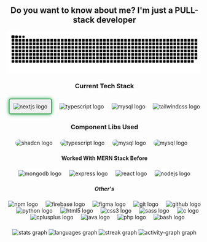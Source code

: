 
<br clear="both">
<h2 align="center">Do you want to know about me? I'm just a PULL-stack developer</h2>

<img align ='center' src="https://raw.githubusercontent.com/danishsheikh1122/danishsheikh1122/output/snake.svg" alt="Snake animation" />
<h3 align="center">Current Tech Stack</h3>

###

<div align="center">
    <img src="https://img.shields.io/badge/Next.js-000000?logo=nextdotjs&logoColor=white&style=for-the-badge"
        height="40" alt="nextjs logo" style=" border: 2px solid #2ea44f; /* GitHub's Emerald color */
        border-radius: 5px; /* Rounded corners for the border */
        padding: 10px; /* Padding inside the border */
        background-color: #f0f0f0; /* Background color */
        box-shadow: 0 0 10px #2ea44f; /* Silver shadow effect */" />
    <img width="12" />
    <img src="https://img.shields.io/badge/TypeScript-3178C6?logo=typescript&logoColor=white&style=for-the-badge"
        height="40" alt="typescript logo" />
    <img width="12" />
    <img src="https://img.shields.io/badge/MySQL-4479A1?logo=mysql&logoColor=white&style=for-the-badge" height="40"
        alt="mysql logo" />
    <img width="12" />
    <img src="https://img.shields.io/badge/Tailwind CSS-06B6D4?logo=tailwindcss&logoColor=black&style=for-the-badge"
        height="40" alt="tailwindcss logo" />
</div>

###


<h3 align="center">Component Libs Used</h3>

###

<div align="center">
    <img src="https://encrypted-tbn0.gstatic.com/images?q=tbn:ANd9GcTbVPBtEaeukeSDc-taD8CpUcsoZw1_ZFKmqA&s"
        height="40" alt="shadcn logo" style="border-radius: 1rem;" />
    <img width="12" />
    <img src="https://raw.githubusercontent.com/saadeghi/daisyui-images/master/images/daisyui-logo/favicon-192.png"
        height="40" alt="typescript logo" style="border-radius: 1rem;"/>
    <img width="12" />
    <img src="https://avatars.githubusercontent.com/u/75042455?s=200&v=4" height="40"
        alt="mysql logo" style="border-radius: 1rem;"/>
    <img width="12" />
     <img src="https://avatars.githubusercontent.com/u/66879934?v=4" height="40"
        alt="mysql logo" style="border-radius: 1rem;"/>
    <img width="12" />
</div>

###

<h4 align="center">Worked With MERN Stack Before</h4>

###

<div align="center">
    <img src="https://skillicons.dev/icons?i=mongodb" height="35" alt="mongodb logo" />
    <img width="12" />
    <img src="https://skillicons.dev/icons?i=express" height="35" alt="express logo" />
    <img width="12" />
    <img src="https://skillicons.dev/icons?i=react" height="35" alt="react logo" />
    <img width="12" />
    <img src="https://skillicons.dev/icons?i=nodejs" height="35" alt="nodejs logo" />
</div>

###

<h5 align="center">Other's</h5>

###

<div align="center">
    <img src="https://cdn.jsdelivr.net/gh/devicons/devicon/icons/npm/npm-original-wordmark.svg" height="25"
        alt="npm logo" />
    <img width="12" />
    <img src="https://skillicons.dev/icons?i=firebase" height="25" alt="firebase logo" />
    <img width="12" />
    <img src="https://skillicons.dev/icons?i=figma" height="25" alt="figma logo" />
    <img width="12" />
    <img src="https://skillicons.dev/icons?i=git" height="25" alt="git logo" />
    <img width="12" />
    <img src="https://skillicons.dev/icons?i=github" height="25" alt="github logo" />
    <img width="12" />
    <img src="https://skillicons.dev/icons?i=py" height="25" alt="python logo" />
    <img width="12" />
    <img src="https://skillicons.dev/icons?i=html" height="25" alt="html5 logo" />
    <img width="12" />
    <img src="https://skillicons.dev/icons?i=css" height="25" alt="css3 logo" />
    <img width="12" />
    <img src="https://skillicons.dev/icons?i=sass" height="25" alt="sass logo" />
    <img width="12" />
    <img src="https://skillicons.dev/icons?i=c" height="25" alt="c logo" />
    <img width="12" />
    <img src="https://cdn.jsdelivr.net/gh/devicons/devicon/icons/cplusplus/cplusplus-original.svg" height="25"
        alt="cplusplus logo" />
    <img width="12" />
    <img src="https://skillicons.dev/icons?i=java" height="25" alt="java logo" />
    <img width="12" />
    <img src="https://skillicons.dev/icons?i=php" height="25" alt="php logo" />
    <img width="12" />
    <img src="https://skillicons.dev/icons?i=bash" height="25" alt="bash logo" />
</div>

###

<div align="center">
    <img src="https://github-readme-stats.vercel.app/api?username=danishsheikh1122&hide_title=false&hide_rank=false&show_icons=true&include_all_commits=true&count_private=true&disable_animations=false&theme=dracula&locale=en&hide_border=false&order=1"
        height="150" alt="stats graph" />
    <img src="https://github-readme-stats.vercel.app/api/top-langs?username=danishsheikh1122&locale=en&hide_title=false&layout=compact&card_width=320&langs_count=5&theme=dracula&hide_border=false&order=2"
        height="150" alt="languages graph" />
    <img src="https://streak-stats.demolab.com?user=danishsheikh1122&locale=en&mode=daily&theme=dracula&hide_border=false&border_radius=5&order=3"
        height="150" alt="streak graph" />
    <img src="https://github-readme-activity-graph.vercel.app/graph?username=danishsheikh1122&radius=16&theme=nightowl&area=true&order=5&color=8bfcab&line=8bfcab&point=ffffff&area_color=8bfcab&hide_border=true&hide_title=true"
        height="300" alt="activity-graph graph" />
</div>

###
